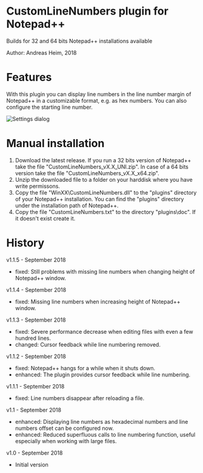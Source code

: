 # CustomLineNumbers plugin for Notepad++

Builds for 32 and 64 bits Notepad++ installations available

Author: Andreas Heim, 2018


# Features

With this plugin you can display line numbers in the line number margin of Notepad++ in a customizable format, e.g. as hex numbers. You can also configure the starting line number.

![Settings dialog](https://raw.githubusercontent.com/dinkumoil/CustomLineNumbers/master/CustomLineNumbers.png)


# Manual installation

1. Download the latest release. If you run a 32 bits version of Notepad++ take the file "CustomLineNumbers_vX.X_UNI.zip". In case of a 64 bits version take the file "CustomLineNumbers_vX.X_x64.zip".
2. Unzip the downloaded file to a folder on your harddisk where you have write permissons.
3. Copy the file "WinXX\CustomLineNumbers.dll" to the "plugins" directory of your Notepad++ installation. You can find the "plugins" directory under the installation path of Notepad++.
4. Copy the file "CustomLineNumbers.txt" to the directory "plugins\doc". If it doesn't exist create it.


# History

v1.1.5 - September 2018
* fixed: Still problems with missing line numbers when changing height of Notepad++ window.

v1.1.4 - September 2018
* fixed: Missing line numbers when increasing height of Notepad++ window.

v1.1.3 - September 2018
* fixed:   Severe performance decrease when editing files with even a few hundred lines.
* changed: Cursor feedback while line numbering removed.

v1.1.2 - September 2018
* fixed:    Notepad++ hangs for a while when it shuts down.
* enhanced: The plugin provides cursor feedback while line numbering.

v1.1.1 - September 2018
* fixed: Line numbers disappear after reloading a file.

v1.1 - September 2018
* enhanced: Displaying line numbers as hexadecimal numbers and line numbers offset can be configured now.
* enhanced: Reduced superfluous calls to line numbering function, useful especially when working with large files.

v1.0 - September 2018
* Initial version
